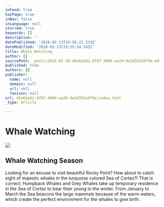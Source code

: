 ```yaml
---
inFeed: true
hasPage: true
inNav: false
inLanguage: null
starred: true
keywords: []
description: ''
datePublished: '2016-02-13T19:56:23.233Z'
dateModified: '2016-02-13T19:55:54.545Z'
title: Whale Watching
author: []
sourcePath: _posts/2016-02-10-45e61e81-8f87-4008-aa29-9e3d352e9f9e.md
published: true
authors: []
publisher:
  name: null
  domain: null
  url: null
  favicon: null
url: 45e61e81-8f87-4008-aa29-9e3d352e9f9e/index.html
_type: Article

---
```

# Whale Watching
![](https://s3-us-west-2.amazonaws.com/the-grid-img/p/c0c1cddcdfbbb732bc724a66baff3821a2aa12e4.jpg)

## Whale Watching Season 

Looking for an excuse to visit beautiful Rocky Point? How about to catch sight of majestic whales in the turquoise colored Sea of Cortez?! That is correct; Humpback Whales and Grey Whales take up temporary residence in the Sea of Cortez to bear their young in the winter. From January to March the Sea beacons the large mammals because of the warm waters, which create the perfect environment for the whales to give birth.